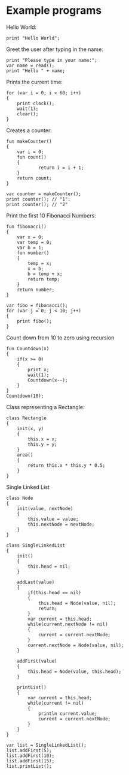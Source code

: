 # Example programs
Hello World:
```
print "Hello World";
```
Greet the user after typing in the name:
```
print "Please type in your name:";
var name = read();
print "Hello " + name;
```
Prints the current time:
```
for (var i = 0; i < 60; i++) 
{
	print clock();
	wait(1);
	clear();
}
```
Creates a counter:
```
fun makeCounter() 
{
  	var i = 0;
  	fun count() 
	{
    		return i = i + 1;
  	}
  	return count;
}

var counter = makeCounter();
print counter(); // "1".
print counter(); // "2"
```
Print the first 10 Fibonacci Numbers:
```
fun fibonacci()
{
	var x = 0;
	var temp = 0;
	var b = 1;
	fun number()
	{
		temp = x;
		x = b;
		b = temp + x;
		return temp;
	}
	return number;
}

var fibo = fibonacci();
for (var j = 0; j < 10; j++) 
{
	print fibo();
}
```
Count down from 10 to zero using recursion
```
fun Countdown(x)
{
	if(x >= 0)
	{
		print x;
		wait(1);
		Countdown(x--);
	}
}
Countdown(10);
```
Class representing a Rectangle:
```
class Rectangle
{
	init(x, y)
	{
		this.x = x;
		this.y = y;
	}
	area()
	{
		return this.x * this.y * 0.5;
	}
}  
```
Single Linked List
```
class Node
{
	init(value, nextNode)
	{
		this.value = value;
		this.nextNode = nextNode;
	}
}

class SingleLinkedList
{
	init()
	{
		this.head = nil;
	}

	addLast(value)
	{
		if(this.head == nil)
		{
			this.head = Node(value, nil);
			return;
		}
		var current = this.head;
		while(current.nextNode != nil)
		{
			current = current.nextNode;
		}
		current.nextNode = Node(value, nil);
	}

	addFirst(value)
	{
		this.head = Node(value, this.head);
	}

	printList()
	{
		var current = this.head;
		while(current != nil)
		{
			println current.value;
			current = current.nextNode;
		}
	}
}

var list = SingleLinkedList();
list.addFirst(5);
list.addFirst(10);
list.addFirst(15);
list.printList();
```
